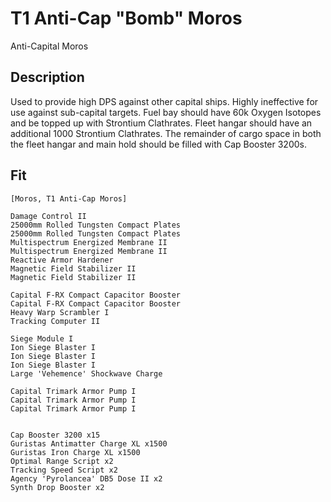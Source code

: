 # T1 Anti-Cap "Bomb" Moros

Anti-Capital Moros

## Description

Used to provide high DPS against other capital ships.  Highly ineffective for use against sub-capital targets.  Fuel bay should have 60k Oxygen Isotopes and be topped up with Strontium Clathrates. Fleet hangar should have an additional 1000 Strontium Clathrates.  The remainder of cargo space in both the fleet hangar and main hold should be filled with Cap Booster 3200s.

## Fit
```
[Moros, T1 Anti-Cap Moros]

Damage Control II
25000mm Rolled Tungsten Compact Plates
25000mm Rolled Tungsten Compact Plates
Multispectrum Energized Membrane II
Multispectrum Energized Membrane II
Reactive Armor Hardener
Magnetic Field Stabilizer II
Magnetic Field Stabilizer II

Capital F-RX Compact Capacitor Booster
Capital F-RX Compact Capacitor Booster
Heavy Warp Scrambler I
Tracking Computer II

Siege Module I
Ion Siege Blaster I
Ion Siege Blaster I
Ion Siege Blaster I
Large 'Vehemence' Shockwave Charge

Capital Trimark Armor Pump I
Capital Trimark Armor Pump I
Capital Trimark Armor Pump I


Cap Booster 3200 x15
Guristas Antimatter Charge XL x1500
Guristas Iron Charge XL x1500
Optimal Range Script x2
Tracking Speed Script x2
Agency 'Pyrolancea' DB5 Dose II x2
Synth Drop Booster x2
```